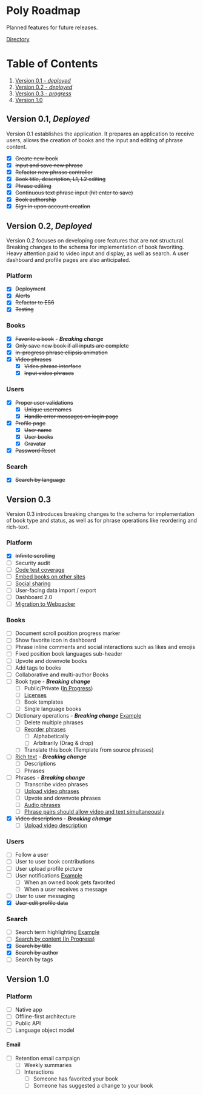 # Poly Roadmap

Planned features for future releases.

[Directory](https://github.com/wikitongues/poly#poly)

# Table of Contents
  1. [Version 0.1 - *deployed*](#version-01-deployed)
  1. [Version 0.2 - *deployed*](#version-02-deployed)
  1. [Version 0.3 - *progress*](#version--03)
  1. [Version 1.0](#version-10)

## Version 0.1, *Deployed*

Version 0.1 establishes the application. It prepares an application to receive users, allows the creation of books and the input and editing of phrase content.
- [x] ~~Create new book~~
- [x] ~~Input and save new phrase~~
- [x] ~~Refactor new phrase controller~~
- [x] ~~Book title, description, L1, L2 editing~~
- [x] ~~Phrase editing~~
- [x] ~~Continuous text phrase input (hit enter to save)~~
- [x] ~~Book authorship~~
- [x] ~~Sign in upon account creation~~

## Version 0.2, *Deployed*

Version 0.2 focuses on developing core features that are not structural. Breaking changes to the schema for implementation of book favoriting. Heavy attention paid to video input and display, as well as search. A user dashboard and profile pages are also anticipated.

### Platform
- [x] ~~Deployment~~
- [x] ~~Alerts~~
- [x] ~~Refactor to ES6~~
- [x] ~~Testing~~

### Books
- [x] ~~Favorite a book~~ - ***Breaking change***
- [x] ~~Only save new book if all inputs are complete~~
- [x] ~~In-progress phrase ellipsis animation~~
- [x] ~~Video phrases~~
  - [x] ~~Video phrase interface~~
  - [x] ~~Input video phrases~~

### Users
- [x] ~~Proper user validations~~
  - [x] ~~Unique usernames~~
  - [x] ~~Handle error messages on login page~~
- [x] ~~Profile page~~
  - [x] ~~User name~~
  - [x] ~~User books~~
  - [x] ~~Gravatar~~
- [x] ~~Password Reset~~

### Search
- [x] ~~Search by language~~

## Version  0.3

Version 0.3 introduces breaking changes to the schema for implementation of book type and status, as well as for phrase operations like reordering and rich-text.

### Platform
- [x] ~~Infinite scrolling~~
- [ ] Security audit
- [ ] [Code test coverage](https://github.com/wikitongues/poly/issues/270)
- [ ] [Embed books on other sites](https://github.com/wikitongues/poly/issues/146)
- [ ] [Social sharing](https://github.com/wikitongues/poly/issues/214)
- [ ] User-facing data import / export
- [ ] Dashboard 2.0
- [ ] [Migration to Webpacker](https://github.com/wikitongues/poly/issues/302)

### Books
- [ ] Document scroll position progress marker
- [ ] Show favorite icon in dashboard
- [ ] Phrase inline comments and social interactions such as likes and emojis
- [ ] Fixed position book languages sub-header
- [ ] Upvote and downvote books
- [ ] Add tags to books
- [ ] Collaborative and multi-author Books
- [ ] Book type - ***Breaking change***
  - [ ] Public/Private ([In Progress](https://github.com/wikitongues/poly/tree/draft-books))
  - [ ] [Licenses](https://github.com/wikitongues/poly/issues/206)
  - [ ] Book templates
  - [ ] Single language books
- [ ] Dictionary operations - ***Breaking change*** [Example](https://facebook.github.io/draft-js/docs/overview.html#content)
  - [ ] Delete multiple phrases
  - [ ] [Reorder phrases](https://github.com/wikitongues/poly/issues/245)
    - [ ] Alphabetically
    - [ ] Arbitrarily (Drag & drop)
  - [ ] Translate this book (Template from source phrases)
- [ ] [Rich text](https://github.com/wikitongues/poly/issues/141) - ***Breaking change***
  - [ ] Descriptions
  - [ ] Phrases
- [ ] Phrases - ***Breaking change***
  - [ ] Transcribe video phrases
  - [ ] [Upload video phrases](https://github.com/wikitongues/poly/issues/207)
  - [ ] Upvote and downvote phrases
  - [ ] [Audio phrases](https://github.com/wikitongues/poly/issues/267)
  - [ ] [Phrase pairs should allow video and text simultaneously](https://github.com/wikitongues/poly/issues/282)
- [x] ~~Video descriptions~~ - ***Breaking change***
  - [ ] [Upload video description](https://github.com/wikitongues/poly/issues/207)

### Users
- [ ] Follow a user
- [ ] User to user book contributions
- [ ] User upload profile picture
- [ ] User notifications [Example](https://gorails.com/episodes/in-app-messaging-between-users)
  - [ ] When an owned book gets favorited
  - [ ] When a user receives a message
- [ ] User to user messaging
- [x] ~~User edit profile data~~

### Search
- [ ] Search term highlighting [Example](https://github.com/bvaughn/react-highlight-words)
- [ ] [Search by content (In Progress)](https://github.com/wikitongues/poly/issues/205)
- [x] ~~Search by title~~
- [x] ~~Search by author~~
- [ ] Search by tags

## Version 1.0

### Platform
- [ ] Native app
- [ ] Offline-first architecture
- [ ] Public API
- [ ] Language object model

#### Email
- [ ] Retention email campaign
  - [ ] Weekly summaries
  - [ ] Interactions
    - [ ] Someone has favorited your book
    - [ ] Someone has suggested a change to your book
